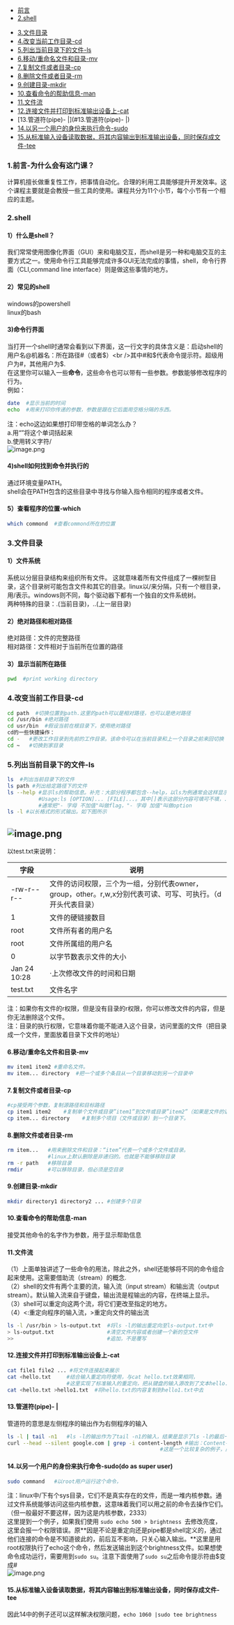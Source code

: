 

- [前言](#1.前言-为什么会有这门课？)
- [2.shell](#2.shell)
+ [3.文件目录](#3.文件目录)
+ [4.改变当前工作目录-cd](#4.改变当前工作目录-cd)
+ [5.列出当前目录下的文件-ls](#5.列出当前目录下的文件-ls)
+ [6.移动/重命名文件和目录-mv](#6.移动/重命名文件和目录-mv)
+ [7.复制文件或者目录-cp](#7.复制文件或者目录-cp)
+ [8.删除文件或者目录-rm](#8.删除文件或者目录-rm)
+ [9.创建目录-mkdir](#9.创建目录-mkdir)
+ [10.查看命令的帮助信息-man](#10.查看命令的帮助信息-man)
+ [11.文件流](#11.文件流)
+ [12.连接文件并打印到标准输出设备上-cat](#12.连接文件并打印到标准输出设备上-cat)
+ [13.管道符(pipe)- |](#13.管道符(pipe)- |)
+ [14.以另一个用户的身份来执行命令-sudo](#14.以另一个用户的身份来执行命令-sudo)
+ [15.从标准输入设备读取数据，将其内容输出到标准输出设备，同时保存成文件-tee](#15.从标准输入设备读取数据，将其内容输出到标准输出设备，同时保存成文件-tee)





### 1.前言-为什么会有这门课？
计算机擅长做重复性工作，把事情自动化。合理的利用工具能够提升开发效率。这个课程主要就是会教授一些工具的使用。课程共分为11个小节，每个小节有一个相应的主题。

### 2.shell

#### 1）什么是shell？
我们常常使用图像化界面（GUI）来和电脑交互，而shell是另一种和电脑交互的主要方式之一。使用命令行工具能够完成许多GUI无法完成的事情，shell，命令行界面（CLI,command line interface）则是做这些事情的地方。

#### 2）常见的shell
windows的powershell<br />linux的bash

#### 3)命令行界面
当打开一个shell时通常会看到以下界面，这一行文字的具体含义是：启动shell的用户名@机器名：所在路径#（或者$）<br />其中#和$代表命令提示符。超级用户为#，其他用户为$.<br />在这里你可以输入一些**命令**，这些命令也可以带有一些参数。参数能够修改程序的行为。<br />例如：
```bash
date  #显示当前的时间
echo  #用来打印你传递的参数，参数是跟在它后面用空格分隔的东西。
```
注：echo这边如果想打印带空格的单词怎么办？<br />a.用“”将这个单词括起来<br />b.使用转义字符/ <br />![image.png](https://cdn.nlark.com/yuque/0/2023/png/33626411/1674551219437-fbe48f04-0179-4110-a51d-5d43391bd609.png#averageHue=%232d2e28&clientId=u41d78b28-b4ab-4&crop=0&crop=0&crop=1&crop=1&from=paste&height=151&id=u51bea016&margin=%5Bobject%20Object%5D&name=image.png&originHeight=226&originWidth=816&originalType=binary&ratio=1&rotation=0&showTitle=false&size=15464&status=done&style=none&taskId=u9390120a-4dac-4855-8348-31aa295fc7c&title=&width=544)
<a name="n1dxo"></a>
#### 4)shell如何找到命令并执行的
通过环境变量PATH。<br />shell会在PATH包含的这些目录中寻找与你输入指令相同的程序或者文件。
<a name="ChZwA"></a>
#### 5）查看程序的位置-which
```bash
which commond  #查看commond所在的位置
```
<a name="XKA0e"></a>
### 3.文件目录
<a name="rI69I"></a>
#### 1）文件系统
系统以分层目录结构来组织所有文件。 这就意味着所有文件组成了一棵树型目录，这个目录树可能包含文件和其它的目录。linux以/来分隔，只有一个根目录，用/表示。windows则不同，每个驱动器下都有一个独自的文件系统树。<br />两种特殊的目录：.(当前目录)，..(上一层目录)
<a name="acAZf"></a>
#### 2）绝对路径和相对路径
绝对路径：文件的完整路径<br />相对路径：文件相对于当前所在位置的路径
<a name="IDikO"></a>
#### 3）显示当前所在路径
```bash
pwd  #print working directory
```
<a name="qX1Wp"></a>
### 4.改变当前工作目录-cd
```bash
cd path  #切换位置到path.这里的path可以是相对路径，也可以是绝对路径
cd /usr/bin #绝对路径
cd usr/bin  #假设当前在根目录下，使用绝对路径
cd的一些快捷操作：
cd -   #更改工作目录到先前的工作目录。该命令可以在当前目录和上一个目录之前来回切换
cd ~   #切换到家目录
```
<a name="P4uyw"></a>
### 5.列出当前目录下的文件-ls
```bash
ls  #列出当前目录下的文件
ls path #列出给定路径下的文件
ls --help #显示ls的帮助信息。补充：大部分程序都包含--help，以ls为例通常会这样显示，
          #Usage:ls [OPTION]... [FILE]...。其中[]表示这部分内容可填可不填，...代表可以填写多个option或者file
          #通常把"- 字母 不加值"叫做flag，"- 字母 加值"叫做option
ls -l #以长格式的形式输出。如下图所示
```
<a name="AaPJb"></a>
## ![image.png](https://cdn.nlark.com/yuque/0/2023/png/33626411/1674556131469-be21ff5a-0d4e-4825-8e5d-be9b8fe29d0e.png#averageHue=%232d2e27&clientId=u41d78b28-b4ab-4&crop=0&crop=0&crop=1&crop=1&from=paste&height=87&id=u0f0d6498&margin=%5Bobject%20Object%5D&name=image.png&originHeight=130&originWidth=630&originalType=binary&ratio=1&rotation=0&showTitle=false&size=21696&status=done&style=none&taskId=u08a4f2cc-3201-4e9b-9fb0-43941174e27&title=&width=420)
以test.txt来说明：

| 字段 | 说明 |
| --- | --- |
| -rw-r--r-- | 文件的访问权限，三个为一组，分别代表owner，group，other。r,w,x分别代表可读、可写、可执行。（d开头代表目录） |
| 1 | 文件的硬链接数目 |
| root | 文件所有者的用户名 |
| root | 文件所属组的用户名 |
| 0 | 以字节数表示文件的大小 |
| Jan 24 10:28 | ·上次修改文件的时间和日期 |
| test.txt | 文件名字 |

注：如果你有文件的r权限，但是没有目录的r权限，你可以修改文件的内容，但是你无法删除这个文件。<br />注：目录的执行权限，它意味着你能不能进入这个目录，访问里面的文件（把目录成一个文件，里面放着目录下文件的地址）
<a name="BElOS"></a>
#### 6.移动/重命名文件和目录-mv
```bash
mv item1 item2 #重命名文件。
mv item... directory  #把一个或多个条目从一个目录移动到另一个目录中
```
<a name="FCPBi"></a>
#### 7.复制文件或者目录-cp
```bash
#cp接受两个参数，复制源路径和目标路径
cp item1 item2    #复制单个文件或目录”item1”到文件或目录”item2”（如果是文件的话就复制了会把文件的内容复制过去）
cp item... directory    #复制多个项目（文件或目录）到一个目录下。
```
<a name="nX7nL"></a>
#### 8.删除文件或者目录-rm
```bash
rm item...   #用来删除文件和目录：“item”代表一个或多个文件或目录。
             #linux上默认删除是非递归的。也就是不能够移除目录
rm -r path   #移除目录
rmdir        #可以移除目录，但必须是空目录
```
<a name="qLnt3"></a>
#### 9.创建目录-mkdir
```bash
mkdir directory1 directory2 ... #创建多个目录
```
<a name="mGipn"></a>
#### 10.查看命令的帮助信息-man
接受其他命令的名字作为参数，用于显示帮助信息
<a name="fp9iB"></a>
#### 11.文件流
（1）上面单独讲述了一些命令的用法，除此之外，shell还能够将不同的命令组合起来使用。这需要借助流（stream）的概念.<br />（2）shell的文件有两个主要的流，输入流（input stream）和输出流（output stream）。默认输入流来自于键盘，输出流是程输出的内容，在终端上显示。<br />（3）shell可以重定向这两个流，将它们更改至指定的地方。<br />（4）<:重定向程序的输入流，>重定向文件的输出流
```bash
ls -l /usr/bin > ls-output.txt  #将ls -l的输出重定向至ls-output.txt中
> ls-output.txt                 #清空文件内容或者创建一个新的空文件
>>                              #追加，不是覆写
```

<a name="KxOtI"></a>
#### 12.连接文件并打印到标准输出设备上-cat
```bash
cat file1 file2 ... #将文件连接起来展示
cat <hello.txt     #结合输入重定向符使用，与cat hello.txt效果相同，
                   #这里实现了标准输入的重定向，把从键盘的输入源改到了文本hello.txt
cat <hello.txt >hello1.txt  #将hello.txt的内容复制到hello1.txt中去
```
<a name="sUjQD"></a>
#### 13.管道符(pipe)- |
管道符的意思是左侧程序的输出作为右侧程序的输入
```bash
ls -l | tail -n1   #ls -l的输出作为了tail -n1的输入，结果是显示了ls -l的最后一行
curl --head --silent google.com | grep -i content-length #输出：Content-Length"219。
												 #这是一个比较复杂的例子，展示了shell如何利用pipe进行多文本操作
```
<a name="ZcRfZ"></a>
#### 14.以另一个用户的身份来执行命令-sudo(do as super user)
```bash
sudo command   #以root用户运行这个命令，
```
注：linux中/下有个sys目录，它们不是真实存在的文件，而是一堆内核参数。通过文件系统能够访问这些内核参数，这意味着我们可以用之前的命令去操作它们。（但一般最好不要这样，因为这是内核参数，2333）<br />这里提到一个例子，如果我们使用 `sudo echo 500 > brightness `去修改亮度，这里会报一个权限错误。原**因是不论是重定向还是pipe都是shell定义的，通过他们连接的命令是不知道彼此的，前后互不影响，只关心输入输出。**这里是用root权限执行了echo这个命令，然后发送输出到这个brightness文件。如果想使命令成功运行，需要用到`sudo su`。注意下面使用了`sudo su`之后命令提示符由$变成#<br />![image.png](https://cdn.nlark.com/yuque/0/2023/png/33626411/1674567674469-7061e81f-1be3-4072-b625-c9e3bcbc75d1.png#averageHue=%23242826&clientId=u17a3a2cc-8900-4&crop=0&crop=0&crop=1&crop=1&from=paste&height=321&id=ueee53c18&margin=%5Bobject%20Object%5D&name=image.png&originHeight=481&originWidth=1381&originalType=binary&ratio=1&rotation=0&showTitle=false&size=649444&status=done&style=none&taskId=ue6e965a3-fcd4-4126-96e5-c973e782443&title=&width=920.6666666666666)

<a name="jUlS5"></a>
#### 15.从标准输入设备读取数据，将其内容输出到标准输出设备，同时保存成文件-tee
因此14中的例子还可以这样解决权限问题，`echo 1060 |sudo tee brightness`
